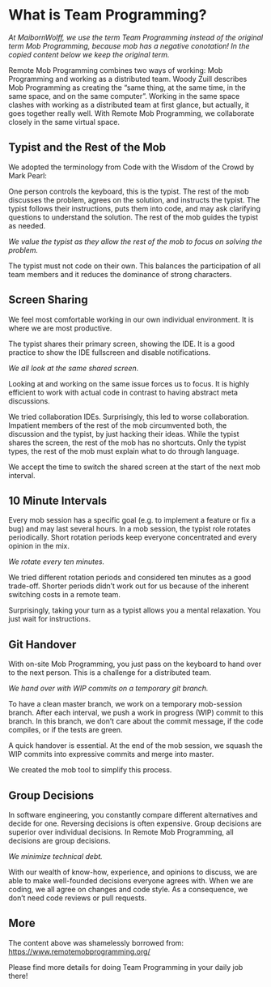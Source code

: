 # What is Team Programming?

*At MaibornWolff, we use the term Team Programming instead of the original term Mob Programming, because mob has a negative conotation! In the copied content below we keep the original term.*

Remote Mob Programming combines two ways of working: Mob Programming and working as a distributed team. Woody Zuill describes Mob Programming as creating the “same thing, at the same time, in the same space, and on the same computer”. Working in the same space clashes with working as a distributed team at first glance, but actually, it goes together really well. With Remote Mob Programming, we collaborate closely in the same virtual space.

## Typist and the Rest of the Mob

We adopted the terminology from Code with the Wisdom of the Crowd by Mark Pearl:

One person controls the keyboard, this is the typist. The rest of the mob discusses the problem, agrees on the solution, and instructs the typist. The typist follows their instructions, puts them into code, and may ask clarifying questions to understand the solution. The rest of the mob guides the typist as needed.

*We value the typist as they allow the rest of the mob to focus on solving the problem.*

The typist must not code on their own. This balances the participation of all team members and it reduces the dominance of strong characters.

## Screen Sharing

We feel most comfortable working in our own individual environment. It is where we are most productive.

The typist shares their primary screen, showing the IDE. It is a good practice to show the IDE fullscreen and disable notifications.

*We all look at the same shared screen.*

Looking at and working on the same issue forces us to focus. It is highly efficient to work with actual code in contrast to having abstract meta discussions.

We tried collaboration IDEs. Surprisingly, this led to worse collaboration. Impatient members of the rest of the mob circumvented both, the discussion and the typist, by just hacking their ideas.
While the typist shares the screen, the rest of the mob has no shortcuts. Only the typist types, the rest of the mob must explain what to do through language.

We accept the time to switch the shared screen at the start of the next mob interval.

## 10 Minute Intervals

Every mob session has a specific goal (e.g. to implement a feature or fix a bug) and may last several hours. In a mob session, the typist role rotates periodically. Short rotation periods keep everyone concentrated and every opinion in the mix.

*We rotate every ten minutes.*

We tried different rotation periods and considered ten minutes as a good trade-off. Shorter periods didn’t work out for us because of the inherent switching costs in a remote team.

Surprisingly, taking your turn as a typist allows you a mental relaxation. You just wait for instructions.

## Git Handover

With on-site Mob Programming, you just pass on the keyboard to hand over to the next person. This is a challenge for a distributed team.

*We hand over with WIP commits on a temporary git branch.*

To have a clean master branch, we work on a temporary mob-session branch. After each interval, we push a work in progress (WIP) commit to this branch. In this branch, we don’t care about the commit message, if the code compiles, or if the tests are green.

A quick handover is essential. At the end of the mob session, we squash the WIP commits into expressive commits and merge into master.

We created the mob tool to simplify this process.

## Group Decisions

In software engineering, you constantly compare different alternatives and decide for one. Reversing decisions is often expensive. Group decisions are superior over individual decisions. In Remote Mob Programming, all decisions are group decisions.

*We minimize technical debt.*

With our wealth of know-how, experience, and opinions to discuss, we are able to make well-founded decisions everyone agrees with. When we are coding, we all agree on changes and code style. As a consequence, we don’t need code reviews or pull requests.

## More

The content above was shamelessly borrowed from: https://www.remotemobprogramming.org/

Please find more details for doing Team Programming in your daily job there!
